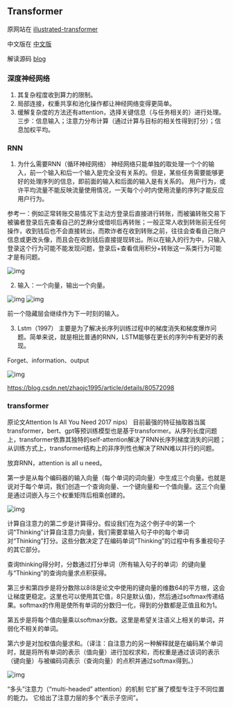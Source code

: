 ## Transformer

原网站在 [illustrated-transformer](https://jalammar.github.io/illustrated-transformer/)

中文版在 [中文版](https://blog.csdn.net/longxinchen_ml/article/details/86533005)

解读源码 [blog](https://blog.csdn.net/zhaojc1995/article/details/109276945)

### 深度神经网络

1.	其复杂程度收到算力的限制。
2.	局部连接，权重共享和池化操作都让神经网络变得更简单。
3.	缓解复杂度的方法还有attention，选择关键信息（与任务相关的）进行处理。
三步：信息输入；注意力分布计算（通过计算与目标的相关性得到打分）；信息加权平均。

### RNN
1.	为什么需要RNN（循环神经网络）
神经网络只能单独的取处理一个个的输入，前一个输入和后一个输入是完全没有关系的。但是，某些任务需要能够更好的处理序列的信息，即前面的输入和后面的输入是有关系的。
用户行为，或许平均流量不能反映流量使用情况，一天每个小时内使用流量的序列才能反应用户行为。

参考一：例如正常转账交易情况下主动方登录后直接进行转账，而被骗转账交易下被骗者登录后先查看自己的芝麻分或借呗后再转账；一般正常人收到转账前无任何操作，收到钱后也不会直接转出，而欺诈者在收到转账之前，往往会查看自己账户信息或更改头像，而且会在收到钱后直接提现转出。所以在输入的行为中，只输入登录这个行为可能不能发现问题，登录后+查看信用积分+转账这一系类行为可能才是有问题。

![img](SnowZhao-wazi.github.io/essayNote/图片8.jpg)

2.	输入：一个向量，输出一个向量。

![img](SnowZhao-wazi.github.io/essayNote/图片9.jpg)
![img](SnowZhao-wazi.github.io/essayNote/图片10.png)

前一个隐藏层会继续作为下一时刻的输入。

3.	Lstm（1997）
主要是为了解决长序列训练过程中的梯度消失和梯度爆炸问题。简单来说，就是相比普通的RNN，LSTM能够在更长的序列中有更好的表现。

Forget、information、output

![img](SnowZhao-wazi.github.io/essayNote/图片11.jpg)

https://blog.csdn.net/zhaojc1995/article/details/80572098

### transformer
原论文Attention Is All You Need 2017 nips）
目前最强的特征抽取器当属transformer，bert、gpt等预训练模型也是基于transformer。从序列长度问题上，transformer依靠其独特的self-attention解决了RNN长序列梯度消失的问题；从训练方式上，transformer结构上的非序列性也解决了RNN难以并行的问题。

放弃RNN，attention is all u need。

第一步是从每个编码器的输入向量（每个单词的词向量）中生成三个向量。也就是说对于每个单词，我们创造一个查询向量、一个键向量和一个值向量。这三个向量是通过词嵌入与三个权重矩阵后相乘创建的。

![img](SnowZhao-wazi.github.io/essayNote/图片12.jpg)

计算自注意力的第二步是计算得分。假设我们在为这个例子中的第一个词“Thinking”计算自注意力向量，我们需要拿输入句子中的每个单词对“Thinking”打分。这些分数决定了在编码单词“Thinking”的过程中有多重视句子的其它部分。

查询thinking得分时，分数通过打分单词（所有输入句子的单词）的键向量与“Thinking”的查询向量求点积获得。

第三步和第四步是将分数除以8(8是论文中使用的键向量的维数64的平方根，这会让梯度更稳定。这里也可以使用其它值，8只是默认值)，然后通过softmax传递结果。softmax的作用是使所有单词的分数归一化，得到的分数都是正值且和为1。

第五步是将每个值向量乘以softmax分数。这里是希望关注语义上相关的单词，并弱化不相关的单词。

第六步是对加权值向量求和。（译注：自注意力的另一种解释就是在编码某个单词时，就是将所有单词的表示（值向量）进行加权求和，而权重是通过该词的表示（键向量）与被编码词表示（查询向量）的点积并通过softmax得到。）

![img](SnowZhao-wazi.github.io/essayNote/图片13.jpg)

“多头”注意力（“multi-headed” attention）的机制
它扩展了模型专注于不同位置的能力。
它给出了注意力层的多个“表示子空间”。





